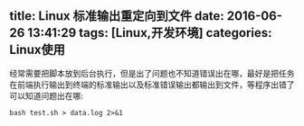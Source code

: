 title: Linux 标准输出重定向到文件
date: 2016-06-26 13:41:29
tags: [Linux,开发环境]
categories: Linux使用
---
经常需要把脚本放到后台执行，但是出了问题也不知道错误出在哪，最好是把任务在前端执行输出到终端的标准输出以及标准错误输出都输出到文件，等程序出错了可以知道问题出在哪:
```
bash test.sh > data.log 2>&1
```
